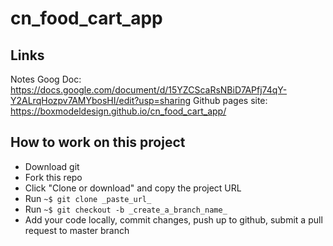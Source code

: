 # cn_food_cart_app

## Links
Notes Goog Doc:
https://docs.google.com/document/d/15YZCScaRsNBiD7APfj74qY-Y2ALrqHozpv7AMYbosHI/edit?usp=sharing
Github pages site:
https://boxmodeldesign.github.io/cn_food_cart_app/

## How to work on this project
- Download git
- Fork this repo
- Click "Clone or download" and copy the project URL
- Run `~$ git clone _paste_url_`
- Run `~$ git checkout -b _create_a_branch_name_`
- Add your code locally, commit changes, push up to github, submit a pull request to master branch
